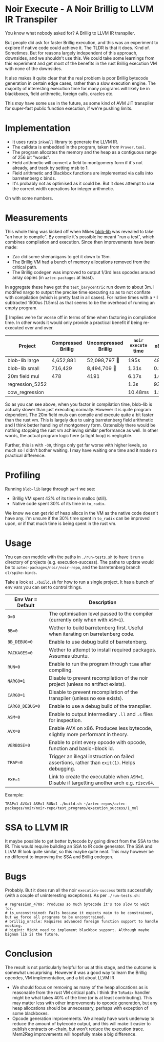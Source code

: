# Noir Execute - A Noir Brillig to LLVM IR Transpiler

You know what nobody asked for? A Brillig to LLVM IR transpiler.

But people did ask for faster Brillig execution, and this was an experiment to explore if native code could achieve it.
The TLDR is that it does. Kind of. Sometimes. But for reasons largely independent of this approach, downsides, and we shouldn't use this.
We could take some learnings from this experiment and get most of the benefits in the rust Brillig execution VM with none of the downsides.

It also makes it quite clear that the real problem is poor Brillig bytecode generation in certain edge cases, rather than a slow execution engine.
The majority of interesting execution time for many programs will likely be in blackboxes, field arithmetic, foreign calls, oracles etc.

This _may_ have some use in the future, as some kind of AVM JIT transpiler for super-fast public function execution, if we're pushing limits.

# Implementation

- It uses rusts `inkwell` library to generate the LLVM IR.
- The calldata is embedded in the program, taken from `Prover.toml`.
- The program allocates the memory and the heap as a contiguous range of 256 bit "words".
- Field arithmetic will convert a field to montgomery form if it's not already, and track by setting msb to 1.
- Field arithmetic and Blackbox functions are implemented via calls into barretenberg c binds.
- It's probably not as optimised as it could be. But it does attempt to use the correct width operations for integer arithmetic.

On with some numbers.

# Measurements

This whole thing was kicked off when Mikes [blob-lib](https://github.com/iAmMichaelConnor/blob-lib) was revealed to take
"an hour to compile". By compile it's possible he meant "run a test", which combines compilation and execution.
Since then improvements have been made:

- Zac did some shenanigans to get it down to 15m.
- The Brillig VM had a bunch of memory allocations removed from the critical path.
- The Brillig codegen was improved to output 1/3rd less opcodes around array copies (in `aztec-packages` at least).

In aggregate these have got the `test_barycentric` run down to about 3m.
I modifed nargo to output the precise time executing so as to not conflate with compilation (which is pretty fast in all cases).
For native times with a `*` I subtracted 1500us (1.5ms) as that seems to be the overhead of running an empty program.

🤢 Implies we're far worse off in terms of time when factoring in compliation time.
In other words it would only provide a practical benefit if being re-executed over and over.

| Project         | Compressed Brillig | Uncompressed Brillig | `noir execute` time | x86 Time  | Speedup | x86 Compile Time | x86 Size Uncompressed |
| --------------- | ------------------ | -------------------- | ------------------- | --------- | ------- | ---------------- | --------------------- |
| blob-lib large  | 4,652,881          | 52,098,797 🤯        | 195s                | 48s       | 75%     | 203s 🤢          | 32,261,024            |
| blob-lib small  | 716,429            | 8,494,709 🤯         | 1.31s               | 0.39s     | 70%     | 9.8s 🤢          | 6,751,224             |
| 20m field mul   | 478                | 4191                 | 6.17s               | 1.63s     | 74%     | 7.619ms          | 58,352                |
| regression_5252 |                    |                      | 1.3s                | 931ms     | 30%     | 3.48s 🤢         |                       |
| cow_regression  |                    |                      | 10.48ms             | 1.572ms\* | 85%     | 99ms 🤢          |                       |

So as you can see above, when you factor in compilation time, blob-lib is actually slower than just executing normally.
However it is quite program dependent. The 20m field muls can compile and execute quite a bit faster than the rust vm.
This is largely due to using barretenberg field arithmetic and I think better handling of montgomery form.
Ostensibly there would be nothing stopping the rust vm achieving similar performance as well.
In other words, the actual program logic here (a tight loop) is negligible.

Further, this is with `-O0`, things only get far worse with higher levels, so much so I didn't bother waiting.
I may have waiting one time and it made no practical difference.

# Profiling

Running `blob-lib` large through `perf` we see:

- Brillig VM spent 42% of its time in malloc (still).
- Native code spent 30% of its time in `to_radix`.

We know we can get rid of heap allocs in the VM as the native code doesn't have any.
I'm unsure if the 30% time spent in `to_radix` can be improved upon, or if that much time is being spent in the rust vm.

# Usage

You can can meddle with the paths in `./run-tests.sh` to have it run a directory of projects (e.g. execution-success).
The paths to update would be to `aztec-packages/noir/noir-repo`, and the barretenberg branch `cl/spike-binds`.

Take a look at `./build.sh` for how to run a single project. It has a bunch of env vars you can set to control things.

| Env Var = Default | Description                                                                                    |
| ----------------- | ---------------------------------------------------------------------------------------------- |
| `O=0`             | The optimisation level passed to the compiler (currently only when with `ASM=1`).              |
| `BB=0`            | Wether to build barretenberg first. Useful when iterating on barretenberg code.                |
| `BB_DEBUG=0`      | Enable to use debug build of barretenberg.                                                     |
| `PACKAGES=0`      | Wether to attempt to install required packages. Assumes ubuntu.                                |
| `RUN=0`           | Enable to run the program through `time` after compiling.                                      |
| `NARGO=1`         | Disable to prevent recompilation of the noir project (unless no artifact exists).              |
| `CARGO=1`         | Disable to prevent recompilation of the transpiler (unless no exe exists).                     |
| `CARGO_DEBUG=0`   | Enable to use a debug build of the transpiler.                                                 |
| `ASM=0`           | Enable to output intermediary `.ll` and `.s` files for inspection.                             |
| `AVX=0`           | Enable AVX on x86. Produces less bytecode, slightly more performant in theory.                 |
| `VERBOSE=0`       | Enable to print every opcode with opcode, function and basic-block id.                         |
| `TRAP=0`          | Trigger an illegal instruction on failed assertions, rather than `exit(1)`. Helps debugging.   |
| `EXE=1`           | Link to create the executable when `ASM=1`. Disable if targetting another arch e.g. `riscv64`. |

Example:

```
TRAP=1 AVX=1 ASM=1 RUN=1 ./build.sh ~/aztec-repos/aztec-packages/noir/noir-repo/test_programs/execution_success/1_mul
```

# SSA to LLVM IR

It maybe possible to get better bytecode by going direct from the SSA to the IR.
This would require building an SSA to IR code generator. The SSA and LLVM IR look quite similar, so this maybe quite neat.
This may however be no different to improving the SSA and Brillig codegen.

# Bugs

Probably. But it does run all the noir `execution-success` tests successfully (with a couple of uninteresting exceptions).
As per `./run-tests.sh`:

```
# regression_4709: Produces so much bytecode it's too slow to wait for.
# is_unconstrained: Fails because it expects main to be constrained, but we force all programs to be unconstrained.
# brillig_oracle: Requires advanced foreign function support to handle mocking.
# bigint: Might need to implement blackbox support. Although maybe bignum lib is the future.
```

# Conclusion

The result is not particularly helpful for us at this stage, and the outcome is somewhat unsurprising.
However it was a good way to learn the Brillig opcodes, VM implementation, and a bit about LLVM IR.

- We should focus on removing as many of the heap allocations as is reasonable from the rust VM critical path.
  I think the `ToRadix` handler might be what takes 40% of the time (or is at least contributing).
  This may matter less with other improvements to opcode generation, but any heap allocations should be unnecessary,
  perhaps with exception of some blackboxes.
- Opcode generation improvements. We already have work underway to reduce the amount of bytecode output, and this will
  make it easier to publish contracts on-chain, but won't reduce the execution trace.
  Mem2Reg improvements will hopefully make a big difference.
